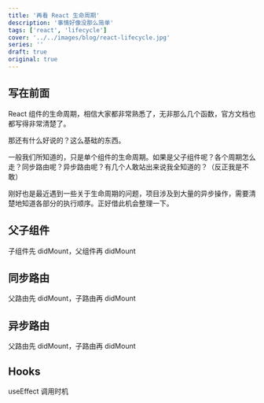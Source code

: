 ```yaml
---
title: '再看 React 生命周期'
description: '事情好像没那么简单'
tags: ['react', 'lifecycle']
cover: '../../images/blog/react-lifecycle.jpg'
series: ''
draft: true
original: true
---
```


## 写在前面

React 组件的生命周期，相信大家都非常熟悉了，无非那么几个函数，官方文档也都写得非常清楚了。

那还有什么好说的？这么基础的东西。

一般我们所知道的，只是单个组件的生命周期。如果是父子组件呢？各个周期怎么走？同步路由呢？异步路由呢？有几个人敢站出来说我全知道的？（反正我是不敢）

刚好也是最近遇到一些关于生命周期的问题，项目涉及到大量的异步操作，需要清楚地知道各部分的执行顺序。正好借此机会整理一下。

## 父子组件

子组件先 didMount，父组件再 didMount

## 同步路由

父路由先 didMount，子路由再 didMount

## 异步路由

父路由先 didMount，子路由再 didMount

## Hooks

useEffect 调用时机
